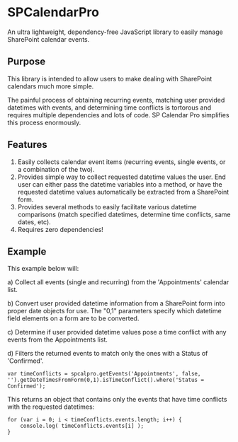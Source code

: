# SPCalendarPro
An ultra lightweight, dependency-free JavaScript library to easily manage SharePoint calendar events.


## Purpose
This library is intended to allow users to make dealing with SharePoint calendars much more simple. 

The painful process of obtaining recurring events, matching user provided datetimes with events, and determining time conflicts is tortorous and requires multiple dependencies and lots of code. SP Calendar Pro simplifies this process enormously.


## Features
1) Easily collects calendar event items (recurring events, single events, or a combination of the two).
2) Provides simple way to collect requested datetime values the user. End user can either pass the datetime variables into a method, or have the requested datetime values automatically be extracted from a SharePoint form.
3) Provides several methods to easily facilitate various datetime comparisons (match specified datetimes, determine time conflicts, same dates, etc).
4) Requires zero dependencies!



## Example

This example below will:

a) Collect all events (single and recurring) from the 'Appointments' calendar list. 

b) Convert user provided datetime information from a SharePoint form into proper date objects for use. The "0,1" parameters specify which datetime field elements on a form are to be converted.

c) Determine if user provided datetime values pose a time conflict with any events from the Appointments list.

d) Filters the returned events to match only the ones with a Status of 'Confirmed'.

    var timeConflicts = spcalpro.getEvents('Appointments', false, '').getDateTimesFromForm(0,1).isTimeConflict().where('Status = Confirmed');

This returns an object that contains only the events that have time conflicts with the requested datetimes:

    for (var i = 0; i < timeConflicts.events.length; i++) {
        console.log( timeConflicts.events[i] );
    }


